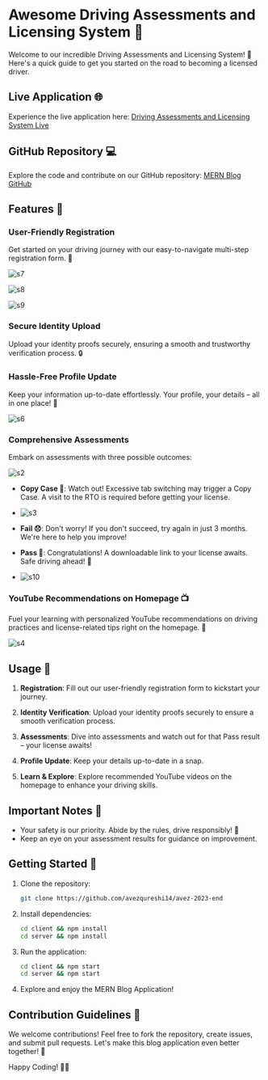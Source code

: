 # Awesome Driving Assessments and Licensing System 🚗

Welcome to our incredible Driving Assessments and Licensing System! 🌟 Here's a quick guide to get you started on the road to becoming a licensed driver.

## Live Application 🌐
Experience the live application here: [Driving Assessments and Licensing System Live](https://avez-blog.netlify.app/)

## GitHub Repository 💻
Explore the code and contribute on our GitHub repository: [MERN Blog GitHub](https://github.com/avezqureshi14/avez-2023-end)

## Features 🚀

### User-Friendly Registration
Get started on your driving journey with our easy-to-navigate multi-step registration form. 📝

![s7](https://github.com/avezqureshi14/driving-assessment-licensing-system/assets/95353195/e5b02d50-382c-4c0f-9612-ec7f3dbead71)

![s8](https://github.com/avezqureshi14/driving-assessment-licensing-system/assets/95353195/45504595-954c-4a4f-b3a8-899b19853140)

![s9](https://github.com/avezqureshi14/driving-assessment-licensing-system/assets/95353195/12a7e569-f799-42fe-9edc-25645e240e99)

### Secure Identity Upload
Upload your identity proofs securely, ensuring a smooth and trustworthy verification process. 🔒

### Hassle-Free Profile Update
Keep your information up-to-date effortlessly. Your profile, your details – all in one place! 🔄

![s6](https://github.com/avezqureshi14/driving-assessment-licensing-system/assets/95353195/3a7f4afd-0941-4940-b228-8367d442ccca)

### Comprehensive Assessments
Embark on assessments with three possible outcomes:

![s2](https://github.com/avezqureshi14/driving-assessment-licensing-system/assets/95353195/553423cf-0026-4fb0-bde3-b0f89320143d)


- **Copy Case 🚨**: Watch out! Excessive tab switching may trigger a Copy Case. A visit to the RTO is required before getting your license.

- ![s3](https://github.com/avezqureshi14/driving-assessment-licensing-system/assets/95353195/a32bddd3-b8c2-4ce2-968c-1336ef01a7ca)

- **Fail 😞**: Don't worry! If you don't succeed, try again in just 3 months. We're here to help you improve!
  
- **Pass 🎉**: Congratulations! A downloadable link to your license awaits. Safe driving ahead! 🚀

- ![s10](https://github.com/avezqureshi14/driving-assessment-licensing-system/assets/95353195/24048f03-af2b-436d-81e4-ee88ca486f6c)


### YouTube Recommendations on Homepage 📺
Fuel your learning with personalized YouTube recommendations on driving practices and license-related tips right on the homepage. 🚦

![s4](https://github.com/avezqureshi14/driving-assessment-licensing-system/assets/95353195/f0b8b9aa-66f4-4209-b5bc-f57f7ebcd650)

## Usage 🏁

1. **Registration**: Fill out our user-friendly registration form to kickstart your journey.

2. **Identity Verification**: Upload your identity proofs securely to ensure a smooth verification process.

3. **Assessments**: Dive into assessments and watch out for that Pass result – your license awaits!

4. **Profile Update**: Keep your details up-to-date in a snap.

5. **Learn & Explore**: Explore recommended YouTube videos on the homepage to enhance your driving skills.

## Important Notes 📌

- Your safety is our priority. Abide by the rules, drive responsibly! 🛑
- Keep an eye on your assessment results for guidance on improvement.

## Getting Started 🚀

1. Clone the repository:
   ```bash
   git clone https://github.com/avezqureshi14/avez-2023-end
   ```

2. Install dependencies:
   ```bash
   cd client && npm install
   cd server && npm install
   ```

3. Run the application:
   ```bash
   cd client && npm start
   cd server && npm start
   ```

4. Explore and enjoy the MERN Blog Application!

## Contribution Guidelines 🤝

We welcome contributions! Feel free to fork the repository, create issues, and submit pull requests. Let's make this blog application even better together! 🌟

Happy Coding! 🚀📝

